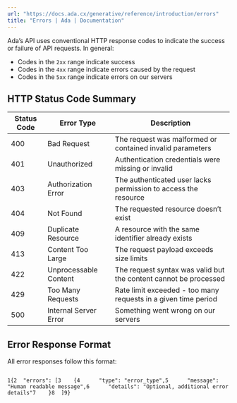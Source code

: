 ```yaml
---
url: "https://docs.ada.cx/generative/reference/introduction/errors"
title: "Errors | Ada | Documentation"
---
```


Ada’s API uses conventional HTTP response codes to indicate the success or failure of API requests. In general:

- Codes in the `2xx` range indicate success
- Codes in the `4xx` range indicate errors caused by the request
- Codes in the `5xx` range indicate errors on our servers

## HTTP Status Code Summary

| Status Code | Error Type | Description |
| --- | --- | --- |
| 400 | Bad Request | The request was malformed or contained invalid parameters |
| 401 | Unauthorized | Authentication credentials were missing or invalid |
| 403 | Authorization Error | The authenticated user lacks permission to access the resource |
| 404 | Not Found | The requested resource doesn’t exist |
| 409 | Duplicate Resource | A resource with the same identifier already exists |
| 413 | Content Too Large | The request payload exceeds size limits |
| 422 | Unprocessable Content | The request syntax was valid but the content cannot be processed |
| 429 | Too Many Requests | Rate limit exceeded - too many requests in a given time period |
| 500 | Internal Server Error | Something went wrong on our servers |

## Error Response Format

All error responses follow this format:

```code-block text-sm

1{2  "errors": [3    {4      "type": "error_type",5      "message": "Human readable message",6      "details": "Optional, additional error details"7    }8  ]9}
```